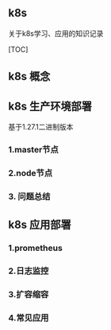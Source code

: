 k8s
---
关于k8s学习、应用的知识记录

[TOC]

## k8s 概念

## k8s 生产环境部署
基于1.27.1二进制版本

### 1.master节点

### 2.node节点

### 3. 问题总结

## k8s 应用部署

### 1.prometheus

### 2.日志监控

### 3.扩容缩容

### 4.常见应用


